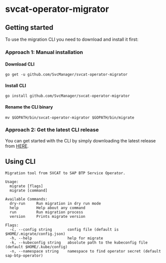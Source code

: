 # svcat-operator-migrator


## Getting started

To use the migration CLI you need to download and install it first:

### Approach 1: Manual installation

#### Download CLI
``go get -u github.com/SvcManager/svcat-operator-migrator``

#### Install CLI

``go install github.com/SvcManager/svcat-operator-migrator``

#### Rename the CLI binary

``mv $GOPATH/bin/svcat-operator-migrator $GOPATH/bin/migrate``

### Approach 2: Get the latest CLI release
You can get started with the CLI by simply downloading the latest release from [HERE](https://github.com/SvcManager/svcat-operator-migrator/releases).


## Using CLI

```
Migration tool from SVCAT to SAP BTP Service Operator.

Usage:
  migrate [flags]
  migrate [command]

Available Commands:
  dry-run     Run migration in dry run mode
  help        Help about any command
  run         Run migration process
  version     Prints migrate version

Flags:
  -c, --config string       config file (default is $HOME/.migrate/config.json)
  -h, --help                help for migrate
  -k, --kubeconfig string   absolute path to the kubeconfig file (default $HOME/.kube/config)
  -n, --namespace string    namespace to find operator secret (default sap-btp-operator)
```

